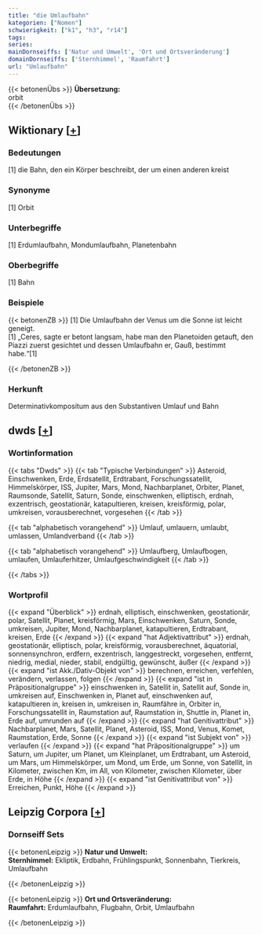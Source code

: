 ```yaml
---
title: "die Umlaufbahn"
kategorien: ["Nomen"]
schwierigkeit: ["k1", "h3", "r14"]
tags:
series:
mainDornseiffs: ['Natur und Umwelt', 'Ort und Ortsveränderung']
domainDornseiffs: ['Sternhimmel', 'Raumfahrt']
url: "Umlaufbahn"
---
```


{{< betonenÜbs >}}
**Übersetzung:**  
orbit  
{{< /betonenÜbs >}}

## Wiktionary [[+](https://de.wiktionary.org/wiki/Umlaufbahn)]

### Bedeutungen
[1] die Bahn, den ein Körper beschreibt, der um einen anderen kreist  

### Synonyme
[1] Orbit  

### Unterbegriffe
[1] Erdumlaufbahn, Mondumlaufbahn, Planetenbahn  

### Oberbegriffe
[1] Bahn  

### Beispiele
{{< betonenZB >}}
[1] Die Umlaufbahn der Venus um die Sonne ist leicht geneigt.  
[1] „Ceres, sagte er betont langsam, habe man den Planetoiden getauft, den Piazzi zuerst gesichtet und dessen Umlaufbahn er, Gauß, bestimmt habe.“[1]  

{{< /betonenZB >}}
### Herkunft
Determinativkompositum aus den Substantiven Umlauf und Bahn  



## dwds [[+](https://www.dwds.de/wb/Umlaufbahn)]

### Wortinformation
{{< tabs "Dwds" >}}
{{< tab "Typische Verbindungen" >}}
Asteroid, Einschwenken, Erde, Erdsatellit, Erdtrabant, Forschungssatellit, Himmelskörper, ISS, Jupiter, Mars, Mond, Nachbarplanet, Orbiter, Planet, Raumsonde, Satellit, Saturn, Sonde, einschwenken, elliptisch, erdnah, exzentrisch, geostationär, katapultieren, kreisen, kreisförmig, polar, umkreisen, vorausberechnet, vorgesehen
{{< /tab >}}

{{< tab "alphabetisch vorangehend" >}}
Umlauf, umlauern, umlaubt, umlassen, Umlandverband
{{< /tab >}}

{{< tab "alphabetisch vorangehend" >}}
Umlaufberg, Umlaufbogen, umlaufen, Umlauferhitzer, Umlaufgeschwindigkeit
{{< /tab >}}

{{< /tabs >}}

### Wortprofil
{{< expand "Überblick" >}} erdnah, elliptisch, einschwenken, geostationär, polar, Satellit, Planet, kreisförmig, Mars, Einschwenken, Saturn, Sonde, umkreisen, Jupiter, Mond, Nachbarplanet, katapultieren, Erdtrabant, kreisen, Erde {{< /expand >}}
{{< expand "hat Adjektivattribut" >}} erdnah, geostationär, elliptisch, polar, kreisförmig, vorausberechnet, äquatorial, sonnensynchron, erdfern, exzentrisch, langgestreckt, vorgesehen, entfernt, niedrig, medial, nieder, stabil, endgültig, gewünscht, äußer {{< /expand >}}
{{< expand "ist Akk./Dativ-Objekt von" >}} berechnen, erreichen, verfehlen, verändern, verlassen, folgen {{< /expand >}}
{{< expand "ist in Präpositionalgruppe" >}} einschwenken in, Satellit in, Satellit auf, Sonde in, umkreisen auf, Einschwenken in, Planet auf, einschwenken auf, katapultieren in, kreisen in, umkreisen in, Raumfähre in, Orbiter in, Forschungssatellit in, Raumstation auf, Raumstation in, Shuttle in, Planet in, Erde auf, umrunden auf {{< /expand >}}
{{< expand "hat Genitivattribut" >}} Nachbarplanet, Mars, Satellit, Planet, Asteroid, ISS, Mond, Venus, Komet, Raumstation, Erde, Sonne {{< /expand >}}
{{< expand "ist Subjekt von" >}} verlaufen {{< /expand >}}
{{< expand "hat Präpositionalgruppe" >}} um Saturn, um Jupiter, um Planet, um Kleinplanet, um Erdtrabant, um Asteroid, um Mars, um Himmelskörper, um Mond, um Erde, um Sonne, von Satellit, in Kilometer, zwischen Km, im All, von Kilometer, zwischen Kilometer, über Erde, in Höhe {{< /expand >}}
{{< expand "ist Genitivattribut von" >}} Erreichen, Punkt, Höhe {{< /expand >}}

## Leipzig Corpora [[+](https://corpora.uni-leipzig.de/en/res?word=Umlaufbahn&corpusId=deu_newscrawl-public_2018)]

### Dornseiff Sets
{{< betonenLeipzig >}}
**Natur und Umwelt:**  
**Sternhimmel:** Ekliptik, Erdbahn, Frühlingspunkt, Sonnenbahn, Tierkreis, Umlaufbahn  

{{< /betonenLeipzig >}}


{{< betonenLeipzig >}}
**Ort und Ortsveränderung:**  
**Raumfahrt:** Erdumlaufbahn, Flugbahn, Orbit, Umlaufbahn  

{{< /betonenLeipzig >}}
